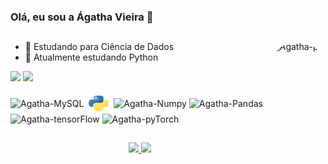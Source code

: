 ### Olá, eu sou a Ágatha Vieira 👋

##
<img align="right" alt="Agatha-pic" height="170" style="border-radius:50px;" src = "https://picrew.me/shareImg/org/202206/338224_UiF4cjSu.png">

-  🎲  Estudando para Ciência de Dados
-  🐍  Atualmente estudando Python

<div> 
  <a href="https://www.instagram.com/agathva/?hl=pt-br" target="_blank"><img src="https://img.shields.io/badge/-Instagram-%23E4405F?style=for-the-badge&logo=instagram&logoColor=white" target="_blank"></a>
  <a href="https://twitter.com/aga_magalhaes" target="_blank"><img src="https://img.shields.io/badge/Twitter-1DA1F2?style=for-the-badge&logo=twitter&logoColor=white" target="_blank"></a> 
</div>

<div style="display: inline_block"><br>
  <img align="center" alt="Agatha-MySQL" height="30" width="40" src="https://cdn.jsdelivr.net/gh/devicons/devicon/icons/mysql/mysql-original.svg">
  <img align="center" alt="Agatha-Python" height="30" width="40" src="https://raw.githubusercontent.com/devicons/devicon/master/icons/python/python-original.svg">
  <img align="center" alt="Agatha-Numpy" height="30" width="40" src="https://cdn.jsdelivr.net/gh/devicons/devicon/icons/numpy/numpy-original.svg">
  <img align="center" alt="Agatha-Pandas" height="30" width="40" src="https://cdn.jsdelivr.net/gh/devicons/devicon/icons/pandas/pandas-original.svg">
  <img align="center" alt="Agatha-tensorFlow" height="30" width="40" src="https://cdn.jsdelivr.net/gh/devicons/devicon/icons/tensorflow/tensorflow-original.svg">
  <img align="center" alt="Agatha-pyTorch" height="30" width="40" src="https://cdn.jsdelivr.net/gh/devicons/devicon/icons/pytorch/pytorch-original.svg">
</div>

##

<div align="center">
  <a href="https://github.com/agathva">
  <img height="155em" src="https://github-readme-stats.vercel.app/api?username=agathva&show_icons=true&theme=dark&include_all_commits=true&count_private=true"/>
  <img height="155em" src="https://github-readme-stats.vercel.app/api/top-langs/?username=agathva&layout=compact&langs_count=7&theme=dark"/>
</div>

##

